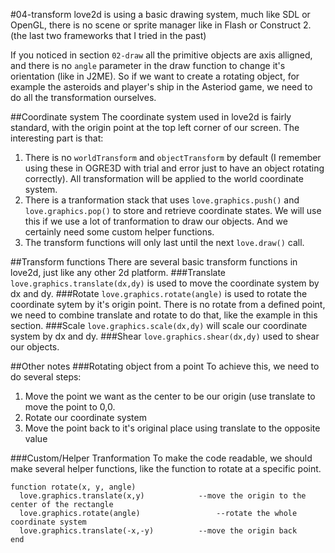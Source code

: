 #04-transform
love2d is using a basic drawing system, much like SDL or OpenGL, there
is no scene or sprite manager like in Flash or Construct 2. (the last two
frameworks that I tried in the past)

If you noticed in section `02-draw` all the primitive objects are axis
alligned, and there is no `angle` parameter in the draw function to
change it's orientation (like in J2ME). So if we want to create a
rotating object, for example the asteroids and player's ship in the
Asteriod game, we need to do all the transformation ourselves.

##Coordinate system
The coordinate system used in love2d is fairly standard, with the origin
point at the top left corner of our screen. The interesting part is
that:

1. There is no `worldTransform` and `objectTransform` by default (I
remember using these in OGRE3D with trial and error just to have an
object rotating correctly). All transformation will be applied to the
world coordinate system.
2. There is a tranformation stack that uses `love.graphics.push()` and
   `love.graphics.pop()` to store and retrieve coordinate states. We
will use this if we use a lot of tranformation to draw our objects. And
we certainly need some custom helper functions.
3. The transform functions will only last until the next `love.draw()` call.

##Transform functions
There are several basic transform functions in love2d, just like any
other 2d platform.
###Translate
`love.graphics.translate(dx,dy)` is used to move the coordinate system
by dx and dy.
###Rotate
`love.graphics.rotate(angle)` is used to rotate the coordinate sytem by
it's origin point. There is no rotate from a defined point, we need to
combine translate and rotate to do that, like the example in this
section.
###Scale
`love.graphics.scale(dx,dy)` will scale our coordinate system by dx and
dy.
###Shear
`love.graphics.shear(dx,dy)` used to shear our objects.

##Other notes
###Rotating object from a point
To achieve this, we need to do several steps:
1. Move the point we want as the center to be our origin (use translate
   to move the point to 0,0.
2. Rotate our coordinate system
3. Move the point back to it's original place using translate to the
   opposite value

###Custom/Helper Tranformation
To make the code readable, we should make several helper functions, like
the function to rotate at a specific point.

    function rotate(x, y, angle)
      love.graphics.translate(x,y)            --move the origin to the center of the rectangle
      love.graphics.rotate(angle)                 --rotate the whole coordinate system
      love.graphics.translate(-x,-y)          --move the origin back
    end

